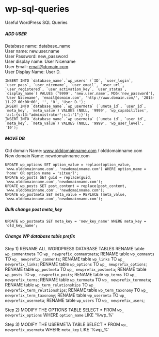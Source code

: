 # wp-sql-queries
Useful WordPress SQL Queries

##### ADD USER

Database name: 		  database_name  
User name: 	   		  new.user.name  
User Password: 		  new_password  
User display name:  User Nicename  
User Email:         email@domain.com  
User Display Name:  User D.

    INSERT INTO `database_name`.`wp_users` (`ID`, `user_login`, `user_pass`, `user_nicename`, `user_email`, `user_url`, `user_registered`, `user_activation_key`, `user_status`, `display_name`) VALUES ('9999', 'new.user.name', MD5('new_password'), 'User Nicename', 'email@domain.com', 'http://www.domain.com/', '2015-11-27 00:00:00', '', '0', 'User D.');
    INSERT INTO `database_name`.`wp_usermeta` (`umeta_id`, `user_id`, `meta_key`, `meta_value`) VALUES (NULL, '9999', 'wp_capabilities', 'a:1:{s:13:"administrator";s:1:"1";}');
    INSERT INTO `database_name`.`wp_usermeta` (`umeta_id`, `user_id`, `meta_key`, `meta_value`) VALUES (NULL, '9999', 'wp_user_level', '10');

##### MOVE DB

Old domain Name: www.olddomainname.com / olddomainname.com  
New domain Name: newdomainname.com

    UPDATE wp_options SET option_value = replace(option_value, 'www.olddomainname.com', 'newdomainname.com') WHERE option_name = 'home' OR option_name = 'siteurl';
    UPDATE wp_posts SET guid = replace(guid, 'www.olddomainname.com','newdomainname.com');
    UPDATE wp_posts SET post_content = replace(post_content, 'www.olddomainname.com', 'newdomainname.com');
    UPDATE wp_postmeta SET meta_value = REPLACE (meta_value, 'www.olddomainname.com','newdomainname.com');
    
##### Bulk change post meta_key
    UPDATE wp_postmeta SET meta_key = 'new_key_name' WHERE meta_key = 'old_key_name';

##### Change WP database table prefix

Step 1) RENAME ALL WORDPRESS DATABASE TABLES
    RENAME table `wp_commentmeta` TO `wp_ newprefix_commentmeta`;
    RENAME table `wp_comments` TO `wp_ newprefix_comments`;
    RENAME table `wp_links` TO `wp_ newprefix_links`;
    RENAME table `wp_options` TO `wp_ newprefix_options`;
    RENAME table `wp_postmeta` TO `wp_ newprefix_postmeta`;
    RENAME table `wp_posts` TO `wp_ newprefix_posts`;
    RENAME table `wp_terms` TO `wp_ newprefix_terms`;
    RENAME table `wp_termmeta` TO `wp_ newprefix_termmeta`;
    RENAME table `wp_term_relationships` TO `wp_ newprefix_term_relationships`;
    RENAME table `wp_term_taxonomy` TO `wp_ newprefix_term_taxonomy`;
    RENAME table `wp_usermeta` TO `wp_ newprefix_usermeta`;
    RENAME table `wp_users` TO `wp_ newprefix_users`;
    
Step 2) MODIFY THE OPTIONS TABLE
    SELECT * FROM `wp_ newprefix_options` WHERE `option_name` LIKE '%wp_%'
    
Step 3) MODIFY THE USERMETA TABLE
    SELECT * FROM `wp_ newprefix_usermeta` WHERE `meta_key` LIKE ‘%wp_%’
